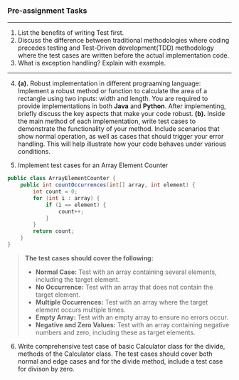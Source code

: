 ### Pre-assignment Tasks
---
1. List the benefits of writing Test first.
2. Discuss the difference between traditional methodologies where coding precedes testing and Test-Driven development(TDD) methodology where the test cases are written before the actual implementation code.
3. What is exception handling? Explain with example.
---
4. **(a).** Robust implementation in different prograaming language: Implement a robust method or function to calculate the area of a rectangle using two inputs: width and length. You are required to provide implementations in both **Java** and **Python**. After implementing, briefly discuss the key aspects that make your code robust.
**(b).** Inside the main method of each implementation, write test cases to demonstrate the functionality of your method. Include scenarios that show normal operation, as well as cases that should trigger your error handling. This will help illustrate how your code behaves under various conditions.

5. Implement test cases for an Array Element Counter

```java
public class ArrayElementCounter {
	public int countOccurrences(int[] array, int element) {
		int count = 0;
		for (int i : array) {
			if (i == element) {
				count++;
			}
		}
		return count;
	}
}
```

> **The test cases should cover the following:**
> - **Normal Case:** Test with an array containing several elements, including the target element.
> - **No Occurrence:** Test with an array that does not contain the target element.
> - **Multiple Occurrences:** Test with an array where the target element occurs multiple times.
> - **Empty Array:** Test with an empty array to ensure no errors occur.
> - **Negative and Zero Values:** Test with an array containing negative numbers and zero, including these as target elements.

6. Write comprehensive test case of basic Calculator class for the divide, methods of the Calculator class. The test cases should cover both normal and edge cases and for the divide method, include a test case for divison by zero.